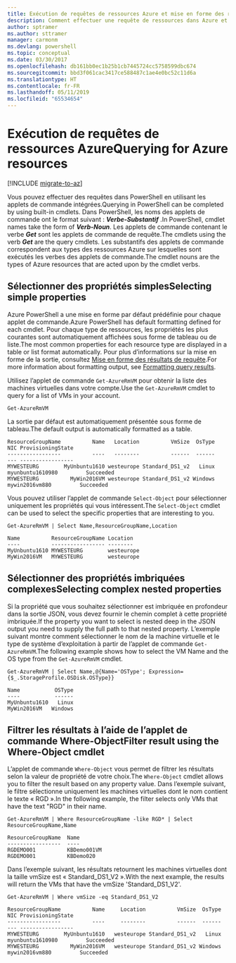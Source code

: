 ```yaml
---
title: Exécution de requêtes de ressources Azure et mise en forme des résultats | Microsoft Docs
description: Comment effectuer une requête de ressources dans Azure et mettre en forme les résultats.
author: sptramer
ms.author: sttramer
manager: carmonm
ms.devlang: powershell
ms.topic: conceptual
ms.date: 03/30/2017
ms.openlocfilehash: db161bb0ec1b25b1cb7445724cc5758599dbc674
ms.sourcegitcommit: bbd3f061cac3417ce588487c1ae4e0bc52c11d6a
ms.translationtype: HT
ms.contentlocale: fr-FR
ms.lasthandoff: 05/11/2019
ms.locfileid: "65534654"
---
```

# <a name="querying-for-azure-resources"></a><span data-ttu-id="244c1-103">Exécution de requêtes de ressources Azure</span><span class="sxs-lookup"><span data-stu-id="244c1-103">Querying for Azure resources</span></span>

[!INCLUDE [migrate-to-az](../includes/migrate-to-az.md)]

<span data-ttu-id="244c1-104">Vous pouvez effectuer des requêtes dans PowerShell en utilisant les applets de commande intégrées.</span><span class="sxs-lookup"><span data-stu-id="244c1-104">Querying in PowerShell can be completed by using built-in cmdlets.</span></span> <span data-ttu-id="244c1-105">Dans PowerShell, les noms des applets de commande ont le format suivant : **_Verbe-Substantif_** .</span><span class="sxs-lookup"><span data-stu-id="244c1-105">In PowerShell, cmdlet names take the form of **_Verb-Noun_**.</span></span> <span data-ttu-id="244c1-106">Les applets de commande contenant le verbe **_Get_** sont les applets de commande de requête.</span><span class="sxs-lookup"><span data-stu-id="244c1-106">The cmdlets using the verb **_Get_** are the query cmdlets.</span></span> <span data-ttu-id="244c1-107">Les substantifs des applets de commande correspondent aux types des ressources Azure sur lesquelles sont exécutés les verbes des applets de commande.</span><span class="sxs-lookup"><span data-stu-id="244c1-107">The cmdlet nouns are the types of Azure resources that are acted upon by the cmdlet verbs.</span></span>

## <a name="selecting-simple-properties"></a><span data-ttu-id="244c1-108">Sélectionner des propriétés simples</span><span class="sxs-lookup"><span data-stu-id="244c1-108">Selecting simple properties</span></span>

<span data-ttu-id="244c1-109">Azure PowerShell a une mise en forme par défaut prédéfinie pour chaque applet de commande.</span><span class="sxs-lookup"><span data-stu-id="244c1-109">Azure PowerShell has default formatting defined for each cmdlet.</span></span> <span data-ttu-id="244c1-110">Pour chaque type de ressources, les propriétés les plus courantes sont automatiquement affichées sous forme de tableau ou de liste.</span><span class="sxs-lookup"><span data-stu-id="244c1-110">The most common properties for each resource type are displayed in a table or list format automatically.</span></span> <span data-ttu-id="244c1-111">Pour plus d’informations sur la mise en forme de la sortie, consultez [Mise en forme des résultats de requête](formatting-output.md).</span><span class="sxs-lookup"><span data-stu-id="244c1-111">For more information about formatting output, see [Formatting query results](formatting-output.md).</span></span>

<span data-ttu-id="244c1-112">Utilisez l’applet de commande `Get-AzureRmVM` pour obtenir la liste des machines virtuelles dans votre compte.</span><span class="sxs-lookup"><span data-stu-id="244c1-112">Use the `Get-AzureRmVM` cmdlet to query for a list of VMs in your account.</span></span>

```powershell-interactive
Get-AzureRmVM
```

<span data-ttu-id="244c1-113">La sortie par défaut est automatiquement présentée sous forme de tableau.</span><span class="sxs-lookup"><span data-stu-id="244c1-113">The default output is automatically formatted as a table.</span></span>

```output
ResourceGroupName          Name   Location          VmSize  OsType              NIC ProvisioningState
-----------------          ----   --------          ------  ------              --- -----------------
MYWESTEURG        MyUnbuntu1610 westeurope Standard_DS1_v2   Linux myunbuntu1610980         Succeeded
MYWESTEURG          MyWin2016VM westeurope Standard_DS1_v2 Windows   mywin2016vm880         Succeeded
```

<span data-ttu-id="244c1-114">Vous pouvez utiliser l’applet de commande `Select-Object` pour sélectionner uniquement les propriétés qui vous intéressent.</span><span class="sxs-lookup"><span data-stu-id="244c1-114">The `Select-Object` cmdlet can be used to select the specific properties that are interesting to you.</span></span>

```powershell-interactive
Get-AzureRmVM | Select Name,ResourceGroupName,Location
```

```output
Name          ResourceGroupName Location
----          ----------------- --------
MyUnbuntu1610 MYWESTEURG        westeurope
MyWin2016VM   MYWESTEURG        westeurope
```

## <a name="selecting-complex-nested-properties"></a><span data-ttu-id="244c1-115">Sélectionner des propriétés imbriquées complexes</span><span class="sxs-lookup"><span data-stu-id="244c1-115">Selecting complex nested properties</span></span>

<span data-ttu-id="244c1-116">Si la propriété que vous souhaitez sélectionner est imbriquée en profondeur dans la sortie JSON, vous devez fournir le chemin complet à cette propriété imbriquée.</span><span class="sxs-lookup"><span data-stu-id="244c1-116">If the property you want to select is nested deep in the JSON output you need to supply the full path to that nested property.</span></span> <span data-ttu-id="244c1-117">L’exemple suivant montre comment sélectionner le nom de la machine virtuelle et le type de système d’exploitation à partir de l’applet de commande `Get-AzureRmVM`.</span><span class="sxs-lookup"><span data-stu-id="244c1-117">The following example shows how to select the VM Name and the OS type from the `Get-AzureRmVM` cmdlet.</span></span>

```powershell-interactive
Get-AzureRmVM | Select Name,@{Name='OSType'; Expression={$_.StorageProfile.OSDisk.OSType}}
```

```output
Name           OSType
----           ------
MyUnbuntu1610   Linux
MyWin2016VM   Windows
```

## <a name="filter-result-using-the-where-object-cmdlet"></a><span data-ttu-id="244c1-118">Filtrer les résultats à l’aide de l’applet de commande Where-Object</span><span class="sxs-lookup"><span data-stu-id="244c1-118">Filter result using the Where-Object cmdlet</span></span>

<span data-ttu-id="244c1-119">L’applet de commande `Where-Object` vous permet de filtrer les résultats selon la valeur de propriété de votre choix.</span><span class="sxs-lookup"><span data-stu-id="244c1-119">The `Where-Object` cmdlet allows you to filter the result based on any property value.</span></span> <span data-ttu-id="244c1-120">Dans l’exemple suivant, le filtre sélectionne uniquement les machines virtuelles dont le nom contient le texte « RGD ».</span><span class="sxs-lookup"><span data-stu-id="244c1-120">In the following example, the filter selects only VMs that have the text "RGD" in their name.</span></span>

```powershell-interactive
Get-AzureRmVM | Where ResourceGroupName -like RGD* | Select ResourceGroupName,Name
```

```output
ResourceGroupName  Name
-----------------  ----
RGDEMO001          KBDemo001VM
RGDEMO001          KBDemo020
```

<span data-ttu-id="244c1-121">Dans l’exemple suivant, les résultats retournent les machines virtuelles dont la taille vmSize est « Standard_DS1_V2 ».</span><span class="sxs-lookup"><span data-stu-id="244c1-121">With the next example, the results will return the VMs that have the vmSize 'Standard_DS1_V2'.</span></span>

```powershell-interactive
Get-AzureRmVM | Where vmSize -eq Standard_DS1_V2
```

```output
ResourceGroupName          Name     Location          VmSize  OsType              NIC ProvisioningState
-----------------          ----     --------          ------  ------              --- -----------------
MYWESTEURG        MyUnbuntu1610   westeurope Standard_DS1_v2   Linux myunbuntu1610980         Succeeded
MYWESTEURG          MyWin2016VM   westeurope Standard_DS1_v2 Windows   mywin2016vm880         Succeeded
```
